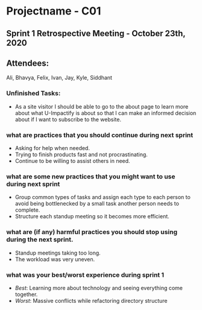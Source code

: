 # Projectname - C01

## Sprint 1 Retrospective Meeting - October 23th, 2020

## Attendees:

Ali, Bhavya, Felix, Ivan, Jay, Kyle, Siddhant


### Unfinished Tasks:
- As a site visitor I should be able to go to the about page to learn more about what U-Impactify is about so that I can make an informed decision about if I want to subscribe to the website. 

### what are practices that you should continue during next sprint
- Asking for help when needed.
- Trying to finish products fast and not procrastinating.
- Continue to be willing to assist others in need.

### what are some new practices that you might want to use during next sprint
- Group common types of tasks and assign each type to each person to avoid being bottlenecked by a small task another person needs to complete.
- Structure each standup meeting so it becomes more efficient.

### what are (if any) harmful practices you should stop using during the next sprint.
- Standup meetings taking too long.
- The workload was very uneven.

### what was your best/worst experience during sprint 1
- *Best*: Learning more about technology and seeing everything come together.
- *Worst*: Massive conflicts while refactoring directory structure 
